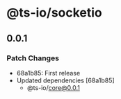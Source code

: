 # @ts-io/socketio

## 0.0.1

### Patch Changes

- 68a1b85: First release
- Updated dependencies [68a1b85]
  - @ts-io/core@0.0.1
